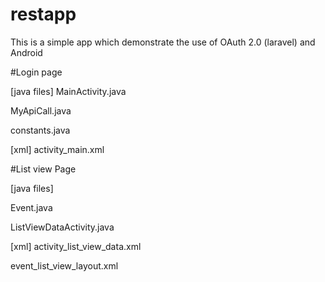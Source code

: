 # restapp


This is a simple app which demonstrate the use of OAuth 2.0 (laravel) and  Android

#Login page

[java files]
MainActivity.java

MyApiCall.java

constants.java

[xml]
activity_main.xml

#List view Page

[java files]

Event.java

ListViewDataActivity.java

[xml]
activity_list_view_data.xml

event_list_view_layout.xml


